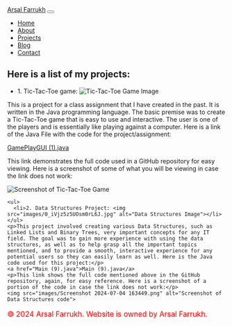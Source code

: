 <!DOCTYPE html>
<html lang="en">
<head>
  <meta charset="UTF-8">
  <meta name="viewport" content="width=device-width, initial-scale=1.0">
  <title>Projects - Personal Portfolio</title>
  <link href="https://stackpath.bootstrapcdn.com/bootstrap/4.5.0/css/bootstrap.min.css" rel="stylesheet">
  <link rel="stylesheet" href="css/styles.css">
</head>
<body>
  <!-- Navbar -->
  <nav class="navbar navbar-expand-lg navbar-dark bg-dark">
    <a class="navbar-brand" href="index.html">Arsal Farrukh</a>
    <button class="navbar-toggler" type="button" data-toggle="collapse" data-target="#navbarNav" aria-controls="navbarNav" aria-expanded="false" aria-label="Toggle navigation">
      <span class="navbar-toggler-icon"></span>
    </button>
    <div class="collapse navbar-collapse" id="navbarNav">
      <ul class="navbar-nav ml-auto">
        <li class="nav-item">
          <a class="nav-link" href="index.html">Home</a>
        </li>
        <li class="nav-item">
          <a class="nav-link" href="about.html">About</a>
        </li>
        <li class="nav-item active">
          <a class="nav-link" href="projects.html">Projects</a>
        </li>
        <li class="nav-item">
          <a class="nav-link" href="blog.html">Blog</a>
        </li>
        <li class="nav-item">
          <a class="nav-link" href="contact.html">Contact</a>
        </li>
      </ul>
    </div>
  </nav>

  <!-- Projects Page Content -->
  <section class="container mt-5">
    <h2>Here is a list of my projects:</h2>
    <ul>
      <li>1. Tic-Tac-Toe game: <img src="images/Tictactoe-winning-vector-639732.webp" alt="Tic-Tac-Toe Game Image"></li>
    </ul>
    <p>This is a project for a class assignment that I have created in the past. It is written in the Java programming language. The basic premise was to create a Tic-Tac-Toe game that is easy to use and interactive. The user is one of the players and is essentially like playing against a computer. Here is a link of the Java File with the code for the project/assignment:</p>
    <p><a href="GamePlayGUI (1).java">GamePlayGUI (1).java</a></p>
    <p>This link demonstrates the full code used in a GitHub repository for easy viewing. Here is a screenshot of some of what you will be viewing in case the link does not work:</p>
    <img src="images/Screenshot 2024-07-04 161401.png" alt="Screenshot of Tic-Tac-Toe Game">

    <ul>
      <li>2. Data Structures Project: <img src="images/0_iVjz5z5UOsm0rL6J.jpg" alt="Data Structures Image"></li>
    </ul>
    <p>This project involved creating various Data Structures, such as Linked Lists and Binary Trees, very important concepts for any IT field. The goal was to gain more experience with using the data structures, as well as to help grasp all the important topics mentioned, and to provide a smooth, interactive experience for any potential users so they can easily learn as well. Here is the Java code used for this project:</p>
    <a href="Main (9).java">Main (9).java</a>
    <p>This link shows the full code mentioned above in the GitHub repository, again, for easy reference. Here is a screenshot of a portion of the code in case the link does not work:</p>
    <img src="images/Screenshot 2024-07-04 163449.png" alt="Screenshot of Data Structures code">
  </section>

  <!-- Footer -->
  <footer class="footer mt-5 py-3 bg-dark text-white">
    <div class="container text-center">
      <p style="color: red; font-size: 1.2em;">&copy; 2024 Arsal Farrukh. Website is owned by Arsal Farrukh.</p>
    </div>
  </footer>

  <script src="https://cdnjs.cloudflare.com/ajax/libs/jquery/3.5.1/jquery.min.js"></script>
  <script src="https://stackpath.bootstrapcdn.com/bootstrap/4.5.0/js/bootstrap.min.js"></script>
</body>
</html>
